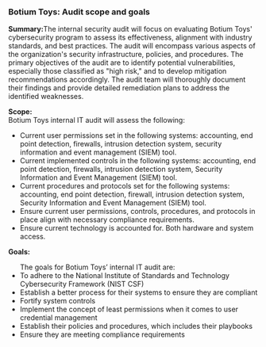 <h3>Botium Toys: Audit scope and goals </h3>
 
<p>
<b>Summary:</b>The internal security audit will focus on evaluating Botium Toys' cybersecurity program to assess its effectiveness, alignment with industry standards, and best practices. The audit will encompass various aspects of the organization's security infrastructure, policies, and procedures. The primary objectives of the audit are to identify potential vulnerabilities, especially those classified as "high risk," and to develop mitigation recommendations accordingly. The audit team will thoroughly document their findings and provide detailed remediation plans to address the identified weaknesses.
</p>

<p>
<b>Scope: </b><br>
Botium Toys internal IT audit will assess the following:

 <ul>
      <li>	Current user permissions set in the following systems: accounting, end point detection, firewalls, intrusion detection system, security information and event management (SIEM) tool. </li>
      <li>	Current implemented controls in the following systems: accounting, end point detection, firewalls, intrusion detection system, Security Information and Event Management (SIEM) tool. </li>
      <li>	Current procedures and protocols set for the following systems: accounting, end point detection, firewall, intrusion detection system, Security Information and Event Management (SIEM) tool. </li>
      <li>	Ensure current user permissions, controls, procedures, and protocols in place align with necessary compliance requirements. </li>
      <li>	Ensure current technology is accounted for. Both hardware and system access. </li>
</ul>

 </p>

<p>
<b>Goals: </b><br>
 <ul>
 The goals for Botium Toys’ internal IT audit are:
      <li>	To adhere to the National Institute of Standards and Technology Cybersecurity Framework (NIST CSF)  </li>
      <li>	Establish a better process for their systems to ensure they are compliant  </li>
      <li>	Fortify system controls </li>
      <li>	Implement the concept of least permissions when it comes to user credential management  </li>
      <li>	Establish their policies and procedures, which includes their playbooks  </li>
      <li>	Ensure they are meeting compliance requirements  </li>
 </ul>
</p>
